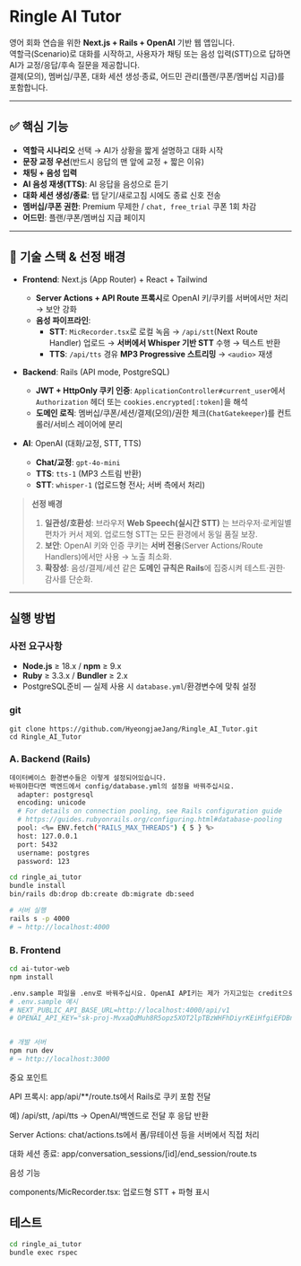 # Ringle AI Tutor

영어 회화 연습을 위한 **Next.js + Rails + OpenAI** 기반 웹 앱입니다.  
역할극(Scenario)로 대화를 시작하고, 사용자가 채팅 또는 음성 입력(STT)으로 답하면 AI가 교정/응답/후속 질문을 제공합니다.  
결제(모의), 멤버십/쿠폰, 대화 세션 생성·종료, 어드민 관리(플랜/쿠폰/멤버십 지급)를 포함합니다.

---

## ✅ 핵심 기능

- **역할극 시나리오** 선택 → AI가 상황을 짧게 설명하고 대화 시작
- **문장 교정 우선**(반드시 응답의 맨 앞에 교정 + 짧은 이유)
- **채팅 + 음성 입력**
- **AI 음성 재생(TTS)**: AI 응답을 음성으로 듣기
- **대화 세션 생성/종료**: 탭 닫기/새로고침 시에도 종료 신호 전송
- **멤버십/쿠폰 권한**: Premium 무제한 / `chat, free_trial` 쿠폰 1회 차감
- **어드민**: 플랜/쿠폰/멤버십 지급 페이지

---

## 🧱 기술 스택 & 선정 배경

- **Frontend**: Next.js (App Router) + React + Tailwind  
  - **Server Actions + API Route 프록시**로 OpenAI 키/쿠키를 서버에서만 처리 → 보안 강화  
  - **음성 파이프라인**:
    - **STT**: `MicRecorder.tsx`로 로컬 녹음 → `/api/stt`(Next Route Handler) 업로드 → **서버에서 Whisper 기반 STT** 수행 → 텍스트 반환  
    - **TTS**: `/api/tts` 경유 **MP3 Progressive 스트리밍** → `<audio>` 재생

- **Backend**: Rails (API mode, PostgreSQL)
  - **JWT + HttpOnly 쿠키 인증**: `ApplicationController#current_user`에서 `Authorization` 헤더 또는 `cookies.encrypted[:token]`을 해석
  - **도메인 로직**: 멤버십/쿠폰/세션/결제(모의)/권한 체크(`ChatGatekeeper`)를 컨트롤러/서비스 레이어에 분리

- **AI**: OpenAI (대화/교정, STT, TTS)
  - **Chat/교정**: `gpt-4o-mini`
  - **TTS**: `tts-1` (MP3 스트림 반환)
  - **STT**: `whisper-1` (업로드형 전사; 서버 측에서 처리)

> **선정 배경**  
> 1) **일관성/호환성**: 브라우저 **Web Speech(실시간 STT)** 는 브라우저·로케일별 편차가 커서 제외. 업로드형 STT는 모든 환경에서 동일 품질 보장.  
> 2) **보안**: OpenAI 키와 인증 쿠키는 **서버 전용**(Server Actions/Route Handlers)에서만 사용 → 노출 최소화.  
> 3) **확장성**: 음성/결제/세션 같은 **도메인 규칙은 Rails**에 집중시켜 테스트·권한·감사를 단순화.

---

## 실행 방법

### 사전 요구사항
- **Node.js** ≥ 18.x / **npm** ≥ 9.x  
- **Ruby** ≥ 3.3.x / **Bundler** ≥ 2.x  
- PostgreSQL준비 — 실제 사용 시 `database.yml`/환경변수에 맞춰 설정

### git
```
git clone https://github.com/HyeongjaeJang/Ringle_AI_Tutor.git
cd Ringle_AI_Tutor
```

### A. Backend (Rails)
```bash
데이터베이스 환경변수들은 이렇게 설정되어있습니다.
바꿔야한다면 백엔드에서 config/database.yml의 설정을 바꿔주십시요.
  adapter: postgresql
  encoding: unicode
  # For details on connection pooling, see Rails configuration guide
  # https://guides.rubyonrails.org/configuring.html#database-pooling
  pool: <%= ENV.fetch("RAILS_MAX_THREADS") { 5 } %>
  host: 127.0.0.1
  port: 5432
  username: postgres
  password: 123

cd ringle_ai_tutor
bundle install
bin/rails db:drop db:create db:migrate db:seed

# 서버 실행
rails s -p 4000
# → http://localhost:4000
```

### B. Frontend
```bash
cd ai-tutor-web
npm install

.env.sample 파일을 .env로 바꿔주십시요. OpenAI API키는 제가 가지고있는 credit으로 돌아가고 있습니다.
# .env.sample 예시
# NEXT_PUBLIC_API_BASE_URL=http://localhost:4000/api/v1
# OPENAI_API_KEY="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"


# 개발 서버
npm run dev
# → http://localhost:3000
```

중요 포인트

API 프록시: app/api/**/route.ts에서 Rails로 쿠키 포함 전달

예) /api/stt, /api/tts → OpenAI/백엔드로 전달 후 응답 반환

Server Actions: chat/actions.ts에서 폼/뮤테이션 등을 서버에서 직접 처리

대화 세션 종료: app/conversation_sessions/[id]/end_session/route.ts

음성 기능

components/MicRecorder.tsx: 업로드형 STT + 파형 표시

## 테스트
```bash
cd ringle_ai_tutor
bundle exec rspec
```
